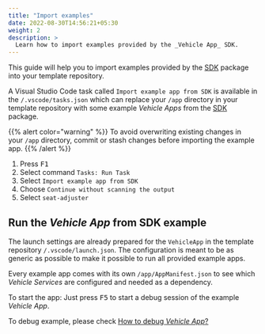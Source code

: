 ```yaml
---
title: "Import examples"
date: 2022-08-30T14:56:21+05:30
weight: 2
description: >
  Learn how to import examples provided by the _Vehicle App_ SDK.
---
```


This guide will help you to import examples provided by the [SDK](https://github.com/eclipse-velocitas/vehicle-app-python-sdk/tree/main/examples/seat-adjuster) package into your template repository.

A Visual Studio Code task called `Import example app from SDK` is available in the `/.vscode/tasks.json` which can replace your `/app` directory in your template repository with some example _Vehicle Apps_ from the [SDK](https://github.com/eclipse-velocitas/vehicle-app-python-sdk/tree/main/examples) package.

{{% alert color="warning" %}}
To avoid overwriting existing changes in your `/app` directory, commit or stash changes before importing the example app.
{{% /alert %}}

1. Press <kbd>F1</kbd>
2. Select command `Tasks: Run Task`
3. Select `Import example app from SDK`
4. Choose `Continue without scanning the output`
5. Select `seat-adjuster`

## Run the _Vehicle App_ from SDK example

The launch settings are already prepared for the `VehicleApp` in the template repository `/.vscode/launch.json`. The configuration is meant to be as generic as possible to make it possible to run all provided example apps.

Every example app comes with its own `/app/AppManifest.json` to see which _Vehicle Services_ are configured and needed as a dependency.

To start the app:
Just press <kbd>F5</kbd> to start a debug session of the example _Vehicle App_.

To debug example, please check [How to debug _Vehicle App_?](/docs/tutorials/quickstart/quickstart/#how-to-debug-your-_vehicle-app_)
